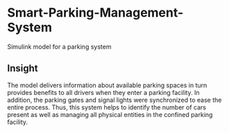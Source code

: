 # Smart-Parking-Management-System
Simulink model for a parking system

## Insight
The model delivers information about available parking spaces in turn provides benefits to all drivers when they enter a parking facility. In addition, the parking gates and signal lights were synchronized to ease the entire process. Thus, this system helps to identify the number of cars present as well as managing all physical entities in the confined parking facility.
